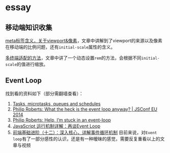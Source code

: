 # essay

## 移动端知识收集
[meta标签含义，关于viewport&像素](https://github.com/sixwinds/blog/issues/19)，文章中讲解到了viewport的来源以及像素在移动端的比例问题，还有`initial-scale`属性的含义。


[多终端适配的方法](https://github.com/sixwinds/blog/issues/20)，文章中讲了一个动态设置`rem`的方法，会根据不同`initial-scale`的值进行缩放。


## Event Loop
找到看的资料如下（部分需翻墙查看）：
1. [Tasks, microtasks, queues and schedules](https://jakearchibald.com/2015/tasks-microtasks-queues-and-schedules/)
2. [Philip Roberts: What the heck is the event loop anyway? | JSConf EU 2014](https://www.youtube.com/watch?v=8aGhZQkoFbQ)
3. [Philip Roberts: Help, I’m stuck in an event-loop](https://vimeo.com/96425312)
4. [JavaScript 运行机制详解：再谈Event Loop](http://www.ruanyifeng.com/blog/2014/10/event-loop.html?bsh_bid=983729729)
5. [前端基础进阶（十二）：深入核心，详解事件循环机制](http://www.jianshu.com/p/12b9f73c5a4f)
目前来说，对`Event loop`有了一部分感性的认识，还是有一种暧昧的感觉，需要反复重看以上的文章与视频
